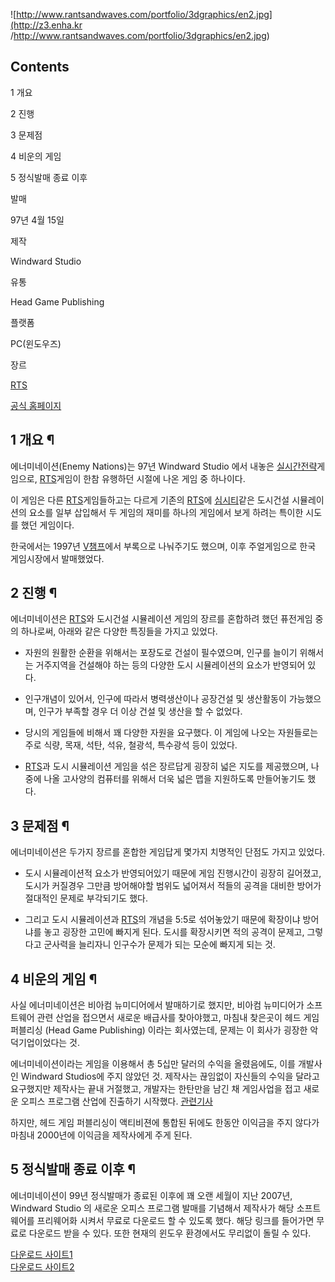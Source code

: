 ![http://www.rantsandwaves.com/portfolio/3dgraphics/en2.jpg](http://z3.enha.kr
/http://www.rantsandwaves.com/portfolio/3dgraphics/en2.jpg)

## Contents

    

1 개요

2 진행

3 문제점

4 비운의 게임

5 정식발매 종료 이후

  

발매

97년 4월 15일

제작

Windward Studio

유통

Head Game Publishing

플랫폼

PC(윈도우즈)

장르

[RTS](RTS.md)

[공식 홈페이지](http://www.enemynations.com/)

## 1 개요 ¶

  

에너미네이션(Enemy Nations)는 97년 Windward Studio 에서 내놓은 [실시간전략](%EC%8B%A4%EC%8B%9C%EA%B0%84%20%EC%A0%84%EB%9E%B5.md)게임으로,
[RTS](RTS.md)게임이 한참 유행하던 시절에 나온 게임 중 하나이다.

  

이 게임은 다른 [RTS](RTS.md)게임들하고는 다르게 기존의 [RTS](RTS.md)에
[심시티](%EC%8B%AC%EC%8B%9C%ED%8B%B0.md)같은 도시건설 시뮬레이션의 요소를 일부 삽입해서 두 게임의 재미를
하나의 게임에서 보게 하려는 특이한 시도를 했던 게임이다.

  

한국에서는 1997년 [V챔프](V%EC%B1%94%ED%94%84.md)에서 부록으로 나눠주기도 했으며, 이후 주얼게임으로 한국
게임시장에서 발매했었다.

## 2 진행 ¶

  

에너미네이션은 [RTS](RTS.md)와 도시건설 시뮬레이션 게임의 장르를 혼합하려 했던 퓨전게임 중의 하나로써, 아래와 같은 다양한
특징들을 가지고 있었다.

  

  * 자원의 원활한 순환을 위해서는 포장도로 건설이 필수였으며, 인구를 늘이기 위해서는 거주지역을 건설해야 하는 등의 다양한 도시 시뮬레이션의 요소가 반영되어 있다.  

  * 인구개념이 있어서, 인구에 따라서 병력생산이나 공장건설 및 생산활동이 가능했으며, 인구가 부족할 경우 더 이상 건설 및 생산을 할 수 없었다.  

  * 당시의 게임들에 비해서 꽤 다양한 자원을 요구했다. 이 게임에 나오는 자원들로는 주로 식량, 목재, 석탄, 석유, 철광석, 특수광석 등이 있었다.  

  * [RTS](RTS.md)과 도시 시뮬레이션 게임을 섞은 장르답게 굉장히 넓은 지도를 제공했으며, 나중에 나올 고사양의 컴퓨터를 위해서 더욱 넓은 맵을 지원하도록 만들어놓기도 했다.  

## 3 문제점 ¶

  

에너미네이션은 두가지 장르를 혼합한 게임답게 몇가지 치명적인 단점도 가지고 있었다.  

  

  * 도시 시뮬레이션적 요소가 반영되어있기 때문에 게임 진행시간이 굉장히 길어졌고, 도시가 커질경우 그만큼 방어해야할 범위도 넓어져서 적들의 공격을 대비한 방어가 절대적인 문제로 부각되기도 했다.  

  * 그리고 도시 시뮬레이션과 [RTS](RTS.md)의 개념을 5:5로 섞어놓았기 때문에 확장이냐 방어냐를 놓고 굉장한 고민에 빠지게 된다. 도시를 확장시키면 적의 공격이 문제고, 그렇다고 군사력을 늘리자니 인구수가 문제가 되는 모순에 빠지게 되는 것.  

## 4 비운의 게임 ¶

  

사실 에너미네이션은 비아컴 뉴미디어에서 발매하기로 했지만, 비아컴 뉴미디어가 소프트웨어 관련 산업을 접으면서 새로운 배급사를 찾아야했고,
마침내 찾은곳이 헤드 게임 퍼블리싱 (Head Game Publishing) 이라는 회사였는데, 문제는 이 회사가 굉장한 악덕기업이었다는
것.  

  

에너미네이션이라는 게임을 이용해서 총 5십만 달러의 수익을 올렸음에도, 이를 개발사인 Windward Studios에 주지 않았던 것.
제작사는 끊임없이 자신들의 수익을 달라고 요구했지만 제작사는 끝내 거절했고, 개발자는 한탄만을 남긴 채 게임사업을 접고 새로운 오피스
프로그램 산업에 진출하기 시작했다. [관련기사](http://au.pc.ign.com/articles/071/071090p1.html)

  

하지만, 헤드 게임 퍼블리싱이 액티비젼에 통합된 뒤에도 한동안 이익금을 주지 않다가 마침내 2000년에 이익금을 제작사에게 주게 된다.  

## 5 정식발매 종료 이후 ¶

  

에너미네이션이 99년 정식발매가 종료된 이후에 꽤 오랜 세월이 지난 2007년, Windward Studio 의 새로운 오피스 프로그램
발매를 기념해서 제작사가 해당 소프트웨어를 프리웨어화 시켜서 무료로 다운로드 할 수 있도록 했다. 해당 링크를 들어가면 무료로 다운로드 받을
수 있다. 또한 현재의 윈도우 환경에서도 무리없이 돌릴 수 있다.  

  

[다운로드 사이트1](http://www.windwardreports.com/enemy_nations2.htm)  
[다운로드 사이트2](http://members.chello.at/theodor.lauppert/games/enations.htm)

  

  

